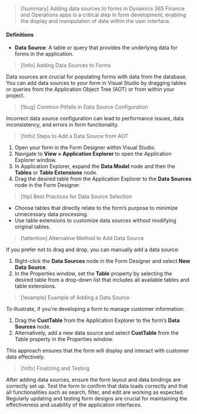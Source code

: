 >[!summary]
>Adding data sources to forms in Dynamics 365 Finance and Operations apps is a critical step in form development, enabling the display and manipulation of data within the user interface.

#### Definitions
- **Data Source**: A table or query that provides the underlying data for forms in the application.

>[!info] Adding Data Sources to Forms

Data sources are crucial for populating forms with data from the database. You can add data sources to your form in Visual Studio by dragging tables or queries from the Application Object Tree (AOT) or from within your project.

>[!bug] Common Pitfalls in Data Source Configuration

Incorrect data source configuration can lead to performance issues, data inconsistency, and errors in form functionality.

>[!info] Steps to Add a Data Source from AOT

1. Open your form in the Form Designer within Visual Studio.
2. Navigate to **View > Application Explorer** to open the Application Explorer window.
3. In Application Explorer, expand the **Data Model** node and then the **Tables** or **Table Extensions** node.
4. Drag the desired table from the Application Explorer to the **Data Sources** node in the Form Designer.

>[!tip] Best Practices for Data Source Selection

- Choose tables that directly relate to the form’s purpose to minimize unnecessary data processing.
- Use table extensions to customize data sources without modifying original tables.

>[!attention] Alternative Method to Add Data Source

If you prefer not to drag and drop, you can manually add a data source:
1. Right-click the **Data Sources** node in the Form Designer and select **New Data Source**.
2. In the Properties window, set the **Table** property by selecting the desired table from a drop-down list that includes all available tables and table extensions.

>[!example] Example of Adding a Data Source

To illustrate, if you're developing a form to manage customer information:
1. Drag the **CustTable** from the Application Explorer to the form’s **Data Sources** node.
2. Alternatively, add a new data source and select **CustTable** from the Table property in the Properties window.

This approach ensures that the form will display and interact with customer data effectively.

>[!info] Finalizing and Testing

After adding data sources, ensure the form layout and data bindings are correctly set up. Test the form to confirm that data loads correctly and that all functionalities such as search, filter, and edit are working as expected. Regularly updating and testing form designs are crucial for maintaining the effectiveness and usability of the application interfaces.